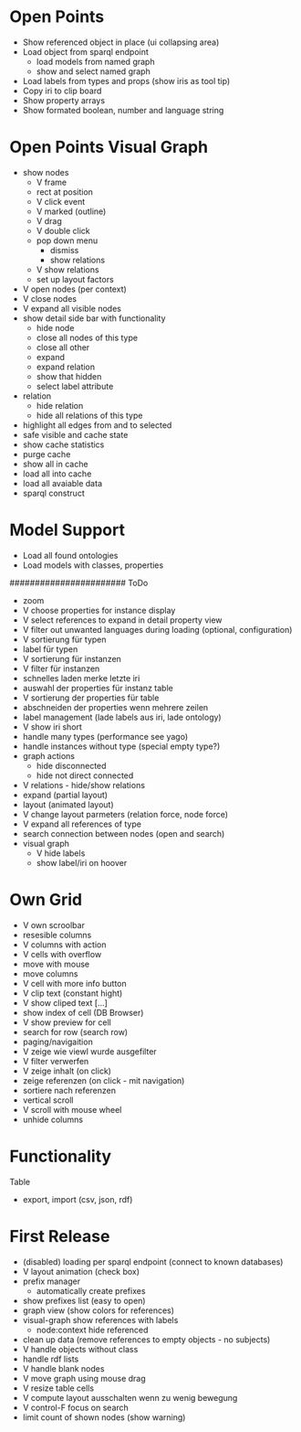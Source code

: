 # Open Points

* Show referenced object in place (ui collapsing area)
* Load object from sparql endpoint
    * load models from named graph
    * show and select named graph
* Load labels from types and props (show iris as tool tip)
* Copy iri to clip board
* Show property arrays
* Show formated boolean, number and language string

# Open Points Visual Graph

* show nodes
   * V frame
   * rect at position
   * V click event
   * V marked (outline)
   * V drag
   * V double click
   * pop down menu
      * dismiss
      * show relations
   * V show relations
   * set up layout factors
* V open nodes (per context)
* V close nodes
* V expand all visible nodes
* show detail side bar with functionality
  * hide node
  * close all nodes of this type
  * close all other
  * expand
  * expand relation
  * show that hidden
  * select label attribute 
* relation
  * hide relation
  * hide all relations of this type
* highlight all edges from and to selected
* safe visible and cache state
* show cache statistics
* purge cache
* show all in cache
* load all into cache
* load all avaiable data
* sparql construct

# Model Support

* Load all found ontologies
* Load models with classes, properties


#######################
ToDo
- zoom
- V choose properties for instance display
- V select references to expand in detail property view
- V filter out unwanted languages during loading (optional, configuration)
- V sortierung für typen
- label für typen
- V sortierung für instanzen
- V filter für instanzen
- schnelles laden merke letzte iri
- auswahl der properties für instanz table
- V sortierung der properties für table
- abschneiden der properties wenn mehrere zeilen
- label management (lade labels aus iri, lade ontology)
- V show iri short
- handle many types (performance see yago)
- handle instances without type (special empty type?)
- graph actions
    - hide disconnected
    - hide not direct connected
- V relations - hide/show relations
- expand (partial layout)
- layout (animated layout)
- V change layout parmeters (relation force, node force)
- V expand all references of type
- search connection between nodes (open and search)
- visual graph 
   - V hide labels
   - show label/iri on hoover

# Own Grid
- V own scroolbar
- resesible columns
- V columns with action
- V cells with overflow
- move with mouse
- move columns
- V cell with more info button
- V clip text (constant hight)
- V show cliped text [...]
- show index of cell
(DB Browser) 
- V show preview for cell
- search for row (search row)
- paging/navigaition
- V zeige wie viewl wurde ausgefilter
- V filter verwerfen
- V zeige inhalt (on click)
- zeige referenzen (on click - mit navigation)
- sortiere nach referenzen
- vertical scroll
- V scroll with mouse wheel
- unhide columns


# Functionality

Table
- export, import (csv, json, rdf)

# First Release
- (disabled) loading per sparql endpoint (connect to known databases)
- V layout animation (check box)
- prefix manager
   - automatically create prefixes
- show prefixes list (easy to open)
- graph view (show colors for references)
- visual-graph show references with labels
  - node:context hide referenced
- clean up data (remove references to empty objects - no subjects)
- V handle objects without class
- handle rdf lists
- V handle blank nodes
- V move graph using mouse drag
- V resize table cells
- V compute layout ausschalten wenn zu wenig bewegung
- V control-F focus on search
- limit count of shown nodes (show warning)
